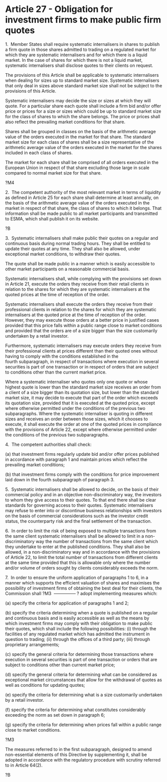 # Article 27 - Obligation for investment firms to make public firm quotes


1.  Member States shall require systematic internalisers in shares to publish a firm quote in those shares admitted to trading on a regulated market for which they are systematic internalisers and for which there is a liquid market. In the case of shares for which there is not a liquid market, systematic internalisers shall disclose quotes to their clients on request.

The provisions of this Article shall be applicable to systematic internalisers when dealing for sizes up to standard market size. Systematic internalisers that only deal in sizes above standard market size shall not be subject to the provisions of this Article.

Systematic internalisers may decide the size or sizes at which they will quote. For a particular share each quote shall include a firm bid and/or offer price or prices for a size or sizes which could be up to standard market size for the class of shares to which the share belongs. The price or prices shall also reflect the prevailing market conditions for that share.

Shares shall be grouped in classes on the basis of the arithmetic average value of the orders executed in the market for that share. The standard market size for each class of shares shall be a size representative of the arithmetic average value of the orders executed in the market for the shares included in each class of shares.

The market for each share shall be comprised of all orders executed in the European Union in respect of that share excluding those large in scale compared to normal market size for that share.

?M4

2.  The competent authority of the most relevant market in terms of liquidity as defined in Article 25 for each share shall determine at least annually, on the basis of the arithmetic average value of the orders executed in the market in respect of that share, the class of shares to which it belongs. That information shall be made public to all market participants and transmitted to ESMA, which shall publish it on its website.

?B

3.  Systematic internalisers shall make public their quotes on a regular and continuous basis during normal trading hours. They shall be entitled to update their quotes at any time. They shall also be allowed, under exceptional market conditions, to withdraw their quotes.

The quote shall be made public in a manner which is easily accessible to other market participants on a reasonable commercial basis.

Systematic internalisers shall, while complying with the provisions set down in Article 21, execute the orders they receive from their retail clients in relation to the shares for which they are systematic internalisers at the quoted prices at the time of reception of the order.

Systematic internalisers shall execute the orders they receive from their professional clients in relation to the shares for which they are systematic internalisers at the quoted price at the time of reception of the order. However, they may execute those orders at a better price in justified cases provided that this price falls within a public range close to market conditions and provided that the orders are of a size bigger than the size customarily undertaken by a retail investor.

Furthermore, systematic internalisers may execute orders they receive from their professional clients at prices different than their quoted ones without having to comply with the conditions established in the fourth subparagraph, in respect of transactions where execution in several securities is part of one transaction or in respect of orders that are subject to conditions other than the current market price.

Where a systematic internaliser who quotes only one quote or whose highest quote is lower than the standard market size receives an order from a client of a size bigger than its quotation size, but lower than the standard market size, it may decide to execute that part of the order which exceeds its quotation size, provided that it is executed at the quoted price, except where otherwise permitted under the conditions of the previous two subparagraphs. Where the systematic internaliser is quoting in different sizes and receives an order between those sizes, which it chooses to execute, it shall execute the order at one of the quoted prices in compliance with the provisions of Article 22, except where otherwise permitted under the conditions of the previous two subparagraphs.

4.  The competent authorities shall check:

(a) that investment firms regularly update bid and/or offer prices published in accordance with paragraph 1 and maintain prices which reflect the prevailing market conditions;

(b) that investment firms comply with the conditions for price improvement laid down in the fourth subparagraph of paragraph 3.

5.  Systematic internalisers shall be allowed to decide, on the basis of their commercial policy and in an objective non-discriminatory way, the investors to whom they give access to their quotes. To that end there shall be clear standards for governing access to their quotes. Systematic internalisers may refuse to enter into or discontinue business relationships with investors on the basis of commercial considerations such as the investor credit status, the counterparty risk and the final settlement of the transaction.

6.  In order to limit the risk of being exposed to multiple transactions from the same client systematic internalisers shall be allowed to limit in a non-discriminatory way the number of transactions from the same client which they undertake to enter at the published conditions. They shall also be allowed, in a non-discriminatory way and in accordance with the provisions of Article 22, to limit the total number of transactions from different clients at the same time provided that this is allowable only where the number and/or volume of orders sought by clients considerably exceeds the norm.

7.  In order to ensure the uniform application of paragraphs 1 to 6, in a manner which supports the efficient valuation of shares and maximises the possibility of investment firms of obtaining the best deal for their clients, the Commission shall ?M3  ————— ? adopt implementing measures which:

(a) specify the criteria for application of paragraphs 1 and 2;

(b) specify the criteria determining when a quote is published on a regular and continuous basis and is easily accessible as well as the means by which investment firms may comply with their obligation to make public their quotes, which shall include the following possibilities: (i) through the facilities of any regulated market which has admitted the instrument in question to trading; (ii) through the offices of a third party; (iii) through proprietary arrangements;

(c) specify the general criteria for determining those transactions where execution in several securities is part of one transaction or orders that are subject to conditions other than current market price;

(d) specify the general criteria for determining what can be considered as exceptional market circumstances that allow for the withdrawal of quotes as well as conditions for updating quotes;

(e) specify the criteria for determining what is a size customarily undertaken by a retail investor.

(f) specify the criteria for determining what constitutes considerably exceeding the norm as set down in paragraph 6;

(g) specify the criteria for determining when prices fall within a public range close to market conditions.

?M3

The measures referred to in the first subparagraph, designed to amend non-essential elements of this Directive by supplementing it, shall be adopted in accordance with the regulatory procedure with scrutiny referred to in Article 64(2).

?B
